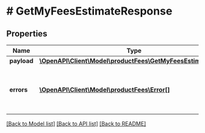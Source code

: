 # # GetMyFeesEstimateResponse

## Properties

Name | Type | Description | Notes
------------ | ------------- | ------------- | -------------
**payload** | [**\OpenAPI\Client\Model\productFees\GetMyFeesEstimateResult**](GetMyFeesEstimateResult.md) |  | [optional]
**errors** | [**\OpenAPI\Client\Model\productFees\Error[]**](Error.md) | A list of error responses returned when a request is unsuccessful. | [optional]

[[Back to Model list]](../../README.md#models) [[Back to API list]](../../README.md#endpoints) [[Back to README]](../../README.md)
